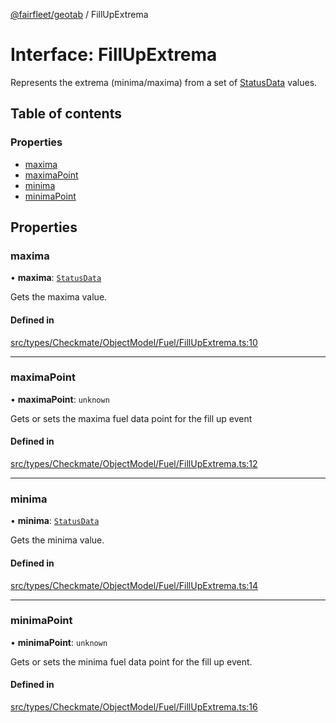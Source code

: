 [@fairfleet/geotab](../README.md) / FillUpExtrema

# Interface: FillUpExtrema

Represents the extrema (minima/maxima) from a set of [StatusData](StatusData.md) values.

## Table of contents

### Properties

- [maxima](FillUpExtrema.md#maxima)
- [maximaPoint](FillUpExtrema.md#maximapoint)
- [minima](FillUpExtrema.md#minima)
- [minimaPoint](FillUpExtrema.md#minimapoint)

## Properties

### maxima

• **maxima**: [`StatusData`](StatusData.md)

Gets the maxima value.

#### Defined in

[src/types/Checkmate/ObjectModel/Fuel/FillUpExtrema.ts:10](https://github.com/fairfleet/geotab/blob/b682f10/src/types/Checkmate/ObjectModel/Fuel/FillUpExtrema.ts#L10)

___

### maximaPoint

• **maximaPoint**: `unknown`

Gets or sets the maxima fuel data point for the fill up event

#### Defined in

[src/types/Checkmate/ObjectModel/Fuel/FillUpExtrema.ts:12](https://github.com/fairfleet/geotab/blob/b682f10/src/types/Checkmate/ObjectModel/Fuel/FillUpExtrema.ts#L12)

___

### minima

• **minima**: [`StatusData`](StatusData.md)

Gets the minima value.

#### Defined in

[src/types/Checkmate/ObjectModel/Fuel/FillUpExtrema.ts:14](https://github.com/fairfleet/geotab/blob/b682f10/src/types/Checkmate/ObjectModel/Fuel/FillUpExtrema.ts#L14)

___

### minimaPoint

• **minimaPoint**: `unknown`

Gets or sets the minima fuel data point for the fill up event.

#### Defined in

[src/types/Checkmate/ObjectModel/Fuel/FillUpExtrema.ts:16](https://github.com/fairfleet/geotab/blob/b682f10/src/types/Checkmate/ObjectModel/Fuel/FillUpExtrema.ts#L16)
